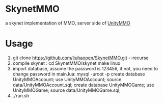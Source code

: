 # SkynetMMO
 a skynet implementation of MMO, server side of [UnityMMO](https://github.com/liuhaopen/UnityMMO "UnityMMO") 

# Usage
1. git clone https://github.com/liuhaopen/SkynetMMO.git --recurse
2. compile skynet : 
    cd SkynetMMO/skynet
    make linux
3. import database, assume the password is 123456, if not, you need to change password in main.lua:
    mysql -uroot -p
    create database UnityMMOAccount;
    use UnityMMOAccount;
    source data/UnityMMOAccount.sql;
    create database UnityMMOGame;
    use UnityMMOGame;
    source data/UnityMMOGame.sql;
4. ./run.sh